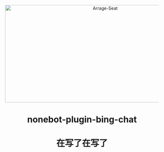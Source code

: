 <div align="center">

<img src="https://socialify.git.ci/Harry-Jing/Arrage-Seat/image?description=1&descriptionEditable=%E6%AD%A3%E5%9C%A8%E5%BC%80%E5%8F%91%E7%9A%84%E4%B8%80%E4%B8%AA%E9%A1%B9%E7%9B%AE%EF%BC%88%E5%92%95%E5%92%95%E5%92%95&language=1&logo=https%3A%2F%2Favatars.githubusercontent.com%2Fu%2F69247286%3Fs%3D400%26u%3D156d7604475b5ac940b588517914fb7829a6c11f%26v%3D4&name=1&owner=1&theme=Auto" alt="Arrage-Seat" width="640" height="320" />

</div>


<div align="center">

# nonebot-plugin-bing-chat

# 在写了在写了

</div>
